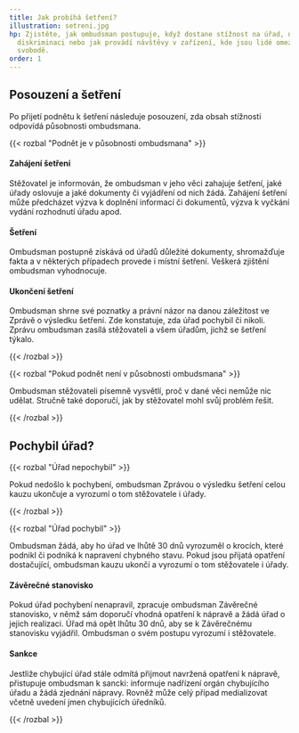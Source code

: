 ```yaml
---
title: Jak probíhá šetření?
illustration: setreni.jpg
hp: Zjistěte, jak ombudsman postupuje, když dostane stížnost na úřad, na
  diskriminaci nebo jak provádí návštěvy v zařízení, kde jsou lidé omezeni na
  svobodě.
order: 1
---
```


## Posouzení a šetření

Po přijetí podnětu k šetření následuje posouzení, zda obsah stížnosti odpovídá působnosti ombudsmana.

{{< rozbal "Podnět je v působnosti ombudsmana" >}}

#### Zahájení šetření

Stěžovatel je informován, že ombudsman v jeho věci zahajuje šetření, jaké úřady oslovuje a jaké dokumenty či vyjádření od nich žádá. Zahájení šetření může předcházet výzva k doplnění informací či dokumentů, výzva k vyčkání vydání rozhodnutí úřadu apod.

#### Šetření

Ombudsman postupně získává od úřadů důležité dokumenty, shromažďuje fakta a v některých případech provede i místní šetření. Veškerá zjištění ombudsman vyhodnocuje.

#### Ukončení šetření

Ombudsman shrne své poznatky a právní názor na danou záležitost ve Zprávě o výsledku šetření. Zde konstatuje, zda úřad pochybil či nikoli. Zprávu ombudsman zasílá stěžovateli a všem úřadům, jichž se šetření týkalo.

{{< /rozbal >}}

{{< rozbal "Pokud podnět není v působnosti ombudsmana" >}}

Ombudsman stěžovateli písemně vysvětlí, proč v dané věci nemůže nic udělat. Stručně také doporučí, jak by stěžovatel mohl svůj problém řešit.

{{< /rozbal >}}

## Pochybil úřad?

{{< rozbal "Úřad nepochybil" >}}

Pokud nedošlo k pochybení, ombudsman Zprávou o výsledku šetření celou kauzu ukončuje a vyrozumí o tom stěžovatele i úřady.

{{< /rozbal >}}

{{< rozbal "Úřad pochybil" >}}

Ombudsman žádá, aby ho úřad ve lhůtě 30 dnů vyrozuměl o krocích, které podnikl či podniká k napravení chybného stavu. Pokud jsou přijatá opatření dostačující, ombudsman kauzu ukončí a vyrozumí o tom stěžovatele i úřady.

#### Závěrečné stanovisko

Pokud úřad pochybení nenapravil, zpracuje ombudsman Závěrečné stanovisko, v němž sám doporučí vhodná opatření k nápravě a žádá úřad o jejich realizaci. Úřad má opět lhůtu 30 dnů, aby se k Závěrečnému stanovisku vyjádřil. Ombudsman o svém postupu vyrozumí i stěžovatele.

#### Sankce

Jestliže chybující úřad stále odmítá přijmout navržená opatření k nápravě, přistupuje ombudsman k sancki: informuje nadřízení orgán chybujícího úřadu a žádá zjednání nápravy. Rovněž může celý případ medializovat včetně uvedení jmen chybujících úředníků.

{{< /rozbal >}}

